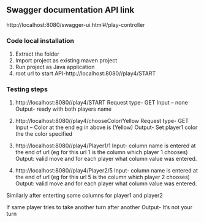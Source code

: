 ## Swagger documentation API link
http://localhost:8080/swagger-ui.html#/play-controller
 


### Code local installation
1. Extract the folder
2.  Import project as existing maven project
3.  Run project as Java application
4.  root url to start API-http://localhost:8080//play4/START

### Testing steps
1. http://localhost:8080//play4/START
Request type- GET
Input – none
Output- ready with both players name
 








2. http://localhost:8080//play4/chooseColor/Yellow
Request type- GET
Input – Color at the end eg in above is (Yellow)
Output- Set player1 color the the color specified

 



















3. http://localhost:8080//play4/Player1/1
Input- column name is entered at the end of url (eg for this url 1 is the column which player 1 chooses)
Output: valid move  and for each player what column value was entered.
 


4. http://localhost:8080//play4/Player2/5
Input- column name is entered at the end of url (eg for this url 5 is the column which player 2 chooses)
Output: valid move and for each player what column value was entered.
 


Similarly after enterting some columns for player1 and player2
 

If same player tries to take another turn after another
Output-  It’s not your turn
 






